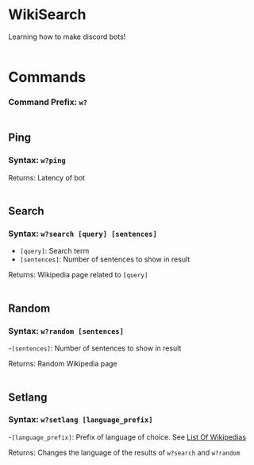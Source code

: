 # WikiSearch
Learning how to make discord bots!
<br><br>

# Commands
### Command Prefix: ```w?```<br><br>

## Ping
### Syntax: ```w?ping```

Returns: Latency of bot
<br><br>

## Search
### Syntax: ```w?search [query] [sentences]```
- ```[query]```: Search term
- ```[sentences]```: Number of sentences to show in result

Returns: Wikipedia page related to ```[query]```
<br><br>

## Random
### Syntax: ```w?random [sentences]```
-```[sentences]```: Number of sentences to show in result

Returns: Random Wikipedia page
<br><br>

## Setlang
### Syntax: ```w?setlang [language_prefix]```
-```[language_prefix]```: Prefix of language of choice. See [List Of Wikipedias](https://en.wikipedia.org/wiki/List_of_Wikipedias)

Returns: Changes the language of the results of ```w?search``` and ```w?random```
<br><br>
